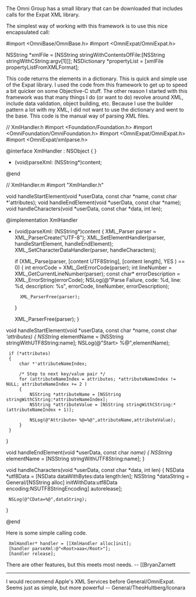 The Omni Group has a small library that can be downloaded that includes calls for the Expat XML library. 

The simplest way of working with this framework is to use this nice encapsulated call:

  #import <OmniBase/OmniBase.h>
  #import <OmniExpat/OmniExpat.h>
 
  NSString *xmlFile = [NSString stringWithContentsOfFile:[NSString stringWithCString:argv[1]]];
  NSDictionary *propertyList = [xmlFile propertyListFromXMLFormat];

This code returns the elements in a dictionary. This is quick and simple use of the Expat library. I used the code from this framework to get up to speed a bit quicker on some Objective-C stuff. The other reason I started with this framework was that many things I do (or want to do) revolve around XML, include data validation, object building, etc. Because I use the builder pattern a lot with my XML, I did not want to use the dictionary and went to the base. This code is the manual way of parsing XML files.

 // XmlHandler.h
 #import <Foundation/Foundation.h>
 #import <OmniFoundation/OmniFoundation.h>
 #import <OmniExpat/OmniExpat.h>
 #import <OmniExpat/xmlparse.h>
 
 @interface XmlHandler : NSObject 
 {
 }
 
 - (void)parseXml: (NSString*)content;
 
 @end
 
 
 // XmlHandler.m
 #import "XmlHandler.h"
 
 void handleStartElement(void *userData, const char *name, const char *'attributes);
 void handleEndElement(void *userData, const char *name);
 void handleCharacters(void *userData, const char *data, int len);
 
 
 @implementation XmlHandler
 
 - (void)parseXml: (NSString*)content
 {
     XML_Parser parser = XML_ParserCreate("UTF-8");
     XML_SetElementHandler(parser, handleStartElement, handleEndElement);
     XML_SetCharacterDataHandler(parser, handleCharacters);
     
     if (XML_Parse(parser, [content UTF8String], [content length], YES ) == 0)
     {
         int errorCode = XML_GetErrorCode(parser);
         int lineNumber = XML_GetCurrentLineNumber(parser);
         const char* errorDescription = XML_ErrorString(errorCode);
         NSLog(@"Parse Failure, code: %d, line: %d, description: %s", errorCode, lineNumber, errorDescription);
         
         XML_ParserFree(parser);
     }
     
     XML_ParserFree(parser);
 }
 
 void handleStartElement(void *userData, const char *name, const char *'attributes)
 {
     NSString* elementName = [NSString stringWithUTF8String:name];
     NSLog(@"Start> %@",elementName);
     
     if (*attributes) 
     {
         char *'attributeNameIndex;
         
         /* Step to next key/value pair */
         for (attributeNameIndex = attributes; *attributeNameIndex != NULL; attributeNameIndex += 2 )        
         {
             NSString *attributeName = [NSString stringWithCString:*attributeNameIndex];
             NSString *attributeValue = [NSString stringWithCString:*(attributeNameIndex + 1)];
             
             NSLog(@"Attribute> %@=%@",attributeName,attributeValue);
         }
     }
 }
 
 void handleEndElement(void *userData, const char *name)
 {
     NSString* elementName = [NSString stringWithUTF8String:name];
 }
 
 void handleCharacters(void *userData, const char *data, int len)
 {
     NSData *utf8Data = [NSData dataWithBytes:data length:len];
     NSString *dataString = General/[NSString alloc] initWithData:utf8Data encoding:NSUTF8StringEncoding] autorelease];
     
     NSLog(@"CData=%@",dataString);
 }
 
 @end

Here is some simple calling code.

     XmlHandler* handler = [[XmlHandler alloc]init];
     [handler parseXml:@"<Root>aaa</Root>"];
     [handler release];



There are other features, but this meets most needs.
-- [[BryanZarnett


----
I would recommend Apple's XML Services before General/OmniExpat. Seems just as simple, but more powerful -- General/TheoHultberg/Iconara